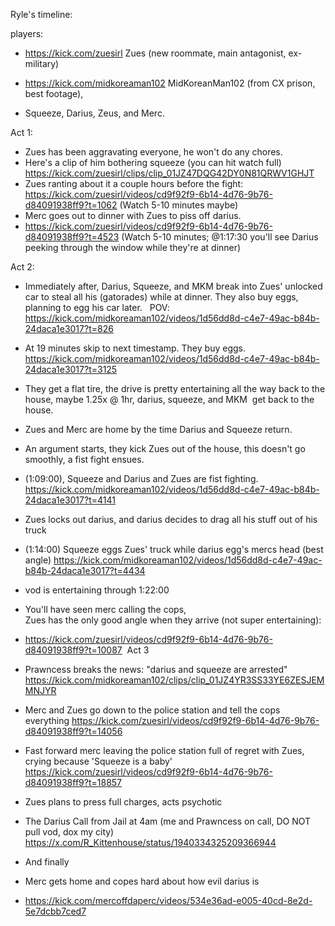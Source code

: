 Ryle's timeline:

players:

-   https://kick.com/zuesirl
 Zues (new roommate, main antagonist, ex-military)

-   <https://kick.com/midkoreaman102> MidKoreanMan102 (from CX prison, best footage),

-   Squeeze, Darius, Zeus, and Merc.

Act 1:

-   Zues has been aggravating everyone, he won't do any chores.   
-   Here's a clip of him bothering squeeze (you can hit watch full) <https://kick.com/zuesirl/clips/clip_01JZ47DQG42DY0N81QRWV1GHJT> 
-   Zues ranting about it a couple hours before the fight:\
    <https://kick.com/zuesirl/videos/cd9f92f9-6b14-4d76-9b76-d84091938ff9?t=1062>
(Watch 5-10 minutes maybe)
-   Merc goes out to dinner with Zues to piss off darius. 
-   <https://kick.com/zuesirl/videos/cd9f92f9-6b14-4d76-9b76-d84091938ff9?t=4523>
(Watch 5-10 minutes; @1:17:30 you'll see Darius peeking through the window while they're at dinner)

Act 2:

-   Immediately after, Darius, Squeeze, and MKM break into Zues' unlocked car to steal all his (gatorades) while at dinner. They also buy eggs, planning to egg his car later.   POV: <https://kick.com/midkoreaman102/videos/1d56dd8d-c4e7-49ac-b84b-24daca1e3017?t=826> 
-   At 19 minutes skip to next timestamp. They buy eggs. <https://kick.com/midkoreaman102/videos/1d56dd8d-c4e7-49ac-b84b-24daca1e3017?t=3125> 
-   They get a flat tire, the drive is pretty entertaining all the way back to the house, maybe 1.25x @ 1hr, darius, squeeze, and MKM  get back to the house.
-   Zues and Merc are home by the time Darius and Squeeze return.
-   An argument starts, they kick Zues out of the house, this doesn't go smoothly, a fist fight ensues. 
-   (1:09:00), Squeeze and Darius and Zues are fist fighting.  <https://kick.com/midkoreaman102/videos/1d56dd8d-c4e7-49ac-b84b-24daca1e3017?t=4141> 
-   Zues locks out darius, and darius decides to drag all his stuff out of his truck
-   (1:14:00) Squeeze eggs Zues' truck while darius egg's mercs head (best angle) <https://kick.com/midkoreaman102/videos/1d56dd8d-c4e7-49ac-b84b-24daca1e3017?t=4434>
-   vod is entertaining through 1:22:00
-   You'll have seen merc calling the cops,\
    Zues has the only good angle when they arrive (not super entertaining):
-   <https://kick.com/zuesirl/videos/cd9f92f9-6b14-4d76-9b76-d84091938ff9?t=10087> 
Act 3

-   Prawncess breaks the news: "darius and squeeze are arrested" <https://kick.com/midkoreaman102/clips/clip_01JZ4YR3SS33YE6ZESJEMMNJYR> 
-   Merc and Zues go down to the police station and tell the cops everything <https://kick.com/zuesirl/videos/cd9f92f9-6b14-4d76-9b76-d84091938ff9?t=14056>
-   Fast forward merc leaving the police station full of regret with Zues, crying because 'Squeeze is a baby' <https://kick.com/zuesirl/videos/cd9f92f9-6b14-4d76-9b76-d84091938ff9?t=18857>
-   Zues plans to press full charges, acts psychotic
-   The Darius Call from Jail at 4am (me and Prawncess on call, DO NOT pull vod, dox my city) <https://x.com/R_Kittenhouse/status/1940334325209366944>
-   And finally 
-   Merc gets home and copes hard about how evil darius is
-   <https://kick.com/mercoffdaperc/videos/534e36ad-e005-40cd-8e2d-5e7dcbb7ced7>
